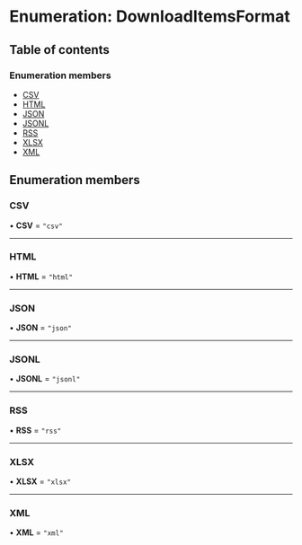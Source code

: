 # Enumeration: DownloadItemsFormat

## Table of contents

### Enumeration members

- [CSV](DownloadItemsFormat.md#csv)
- [HTML](DownloadItemsFormat.md#html)
- [JSON](DownloadItemsFormat.md#json)
- [JSONL](DownloadItemsFormat.md#jsonl)
- [RSS](DownloadItemsFormat.md#rss)
- [XLSX](DownloadItemsFormat.md#xlsx)
- [XML](DownloadItemsFormat.md#xml)

## Enumeration members

### <a id="csv" name="csv"></a> CSV

• **CSV** = `"csv"`

___

### <a id="html" name="html"></a> HTML

• **HTML** = `"html"`

___

### <a id="json" name="json"></a> JSON

• **JSON** = `"json"`

___

### <a id="jsonl" name="jsonl"></a> JSONL

• **JSONL** = `"jsonl"`

___

### <a id="rss" name="rss"></a> RSS

• **RSS** = `"rss"`

___

### <a id="xlsx" name="xlsx"></a> XLSX

• **XLSX** = `"xlsx"`

___

### <a id="xml" name="xml"></a> XML

• **XML** = `"xml"`
